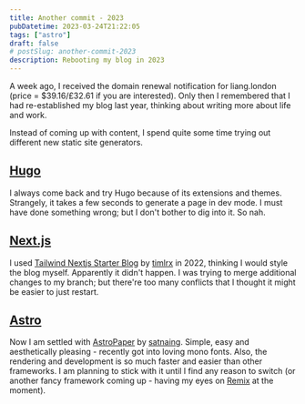```yaml
---
title: Another commit - 2023
pubDatetime: 2023-03-24T21:22:05
tags: ["astro"]
draft: false
# postSlug: another-commit-2023
description: Rebooting my blog in 2023
---
```


A week ago, I received the domain renewal notification for liang.london (price = $39.16/£32.61 if you are interested). Only then I remembered that I had re-established my blog last year, thinking about writing more about life and work.

Instead of coming up with content, I spend quite some time trying out different new static site generators.

## [Hugo](https://gohugo.io/)

I always come back and try Hugo because of its extensions and themes. Strangely, it takes a few seconds to generate a page in dev mode. I must have done something wrong; but I don't bother to dig into it. So nah.

## [Next.js](https://github.com/timlrx/tailwind-nextjs-starter-blog)

I used [Tailwind Nextjs Starter Blog](https://github.com/timlrx/tailwind-nextjs-starter-blog) by [timlrx](https://github.com/timlrx) in 2022, thinking I would style the blog myself. Apparently it didn't happen. I was trying to merge additional changes to my branch; but there're too many conflicts that I thought it might be easier to just restart.

## [Astro](https://github.com/satnaing/astro-paper)

Now I am settled with [AstroPaper](https://github.com/satnaing/astro-paper) by [satnaing](https://github.com/satnaing). Simple, easy and aesthetically pleasing - recently got into loving mono fonts. Also, the rendering and development is so much faster and easier than other frameworks. I am planning to stick with it until I find any reason to switch (or another fancy framework coming up - having my eyes on [Remix](https://remix.run/) at the moment).
